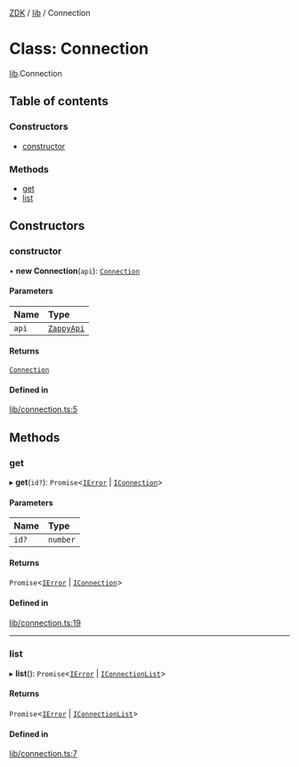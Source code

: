 [ZDK](../README.md) / [lib](../modules/lib.md) / Connection

# Class: Connection

[lib](../modules/lib.md).Connection

## Table of contents

### Constructors

- [constructor](lib.Connection.md#constructor)

### Methods

- [get](lib.Connection.md#get)
- [list](lib.Connection.md#list)

## Constructors

### constructor

• **new Connection**(`api`): [`Connection`](lib.Connection.md)

#### Parameters

| Name | Type |
| :------ | :------ |
| `api` | [`ZappyApi`](index.ZappyApi.md) |

#### Returns

[`Connection`](lib.Connection.md)

#### Defined in

[lib/connection.ts:5](https://github.com/innovtech-developers/zdk/blob/7db792f8d0888698b5c087a743b692e20fed3a78/src/lib/connection.ts#L5)

## Methods

### get

▸ **get**(`id?`): `Promise`\<[`IError`](../interfaces/index.IError.md) \| [`IConnection`](../interfaces/index.IConnection.md)\>

#### Parameters

| Name | Type |
| :------ | :------ |
| `id?` | `number` |

#### Returns

`Promise`\<[`IError`](../interfaces/index.IError.md) \| [`IConnection`](../interfaces/index.IConnection.md)\>

#### Defined in

[lib/connection.ts:19](https://github.com/innovtech-developers/zdk/blob/7db792f8d0888698b5c087a743b692e20fed3a78/src/lib/connection.ts#L19)

___

### list

▸ **list**(): `Promise`\<[`IError`](../interfaces/index.IError.md) \| [`IConnectionList`](../interfaces/index.IConnectionList.md)\>

#### Returns

`Promise`\<[`IError`](../interfaces/index.IError.md) \| [`IConnectionList`](../interfaces/index.IConnectionList.md)\>

#### Defined in

[lib/connection.ts:7](https://github.com/innovtech-developers/zdk/blob/7db792f8d0888698b5c087a743b692e20fed3a78/src/lib/connection.ts#L7)
